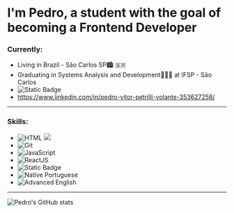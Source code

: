 # I'm Pedro, a student with the goal of becoming a Frontend Developer

### Currently:
- Living in Brazil - São Carlos SP🏙️ 🇧🇷
- Graduating in Systems Analysis and Development👨🏻‍💻 at IFSP - São Carlos
- ![Static Badge](https://img.shields.io/badge/LinkedIn-blue?logo=LinkedIn)
- https://www.linkedin.com/in/pedro-vitor-petrilli-volante-353627258/

---

### Skills:
- ![HTML](https://img.shields.io/badge/HTML-E34F26.svg?style=flat&logo=html5&logoColor=white) ![](https://img.shields.io/badge/CSS-blue.svg?style=flat&logo=css3&logoColor=white)
- ![Git](https://img.shields.io/badge/Git-white.svg?style=flat&logo=git&logoColor=black)
- ![JavaScript](https://img.shields.io/badge/Learning-JavaScript?style=flat&logo=javascript&logoColor=black&label=javascript&labelColor=yellow&color=black)
- ![ReactJS](https://img.shields.io/badge/Learning-ReactJS?style=flat&logo=react&label=ReactJS&color=red)
- ![Static Badge](https://img.shields.io/badge/Learning-white?logo=Next.js&label=Next.js&labelColor=black)
- ![Native Portuguese](https://img.shields.io/badge/Portuguese-Native-blueviolet)
- ![Advanced English](https://img.shields.io/badge/English-Advanced-informational)

---

![Pedro's GitHub stats](https://github-readme-stats.vercel.app/api?username=PedroVitor2001&show_icons=true&theme=tokyonight)










